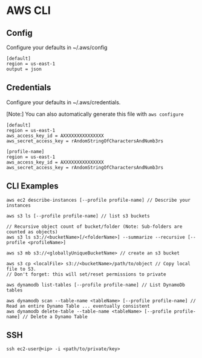 # AWS CLI

## Config
Configure your defaults in ~/.aws/config

```
[default]
region = us-east-1
output = json
```

## Credentials
Configure your defaults in ~/.aws/credentials.

[Note:] You can also automatically generate this file with `aws configure`

```
[default]
region = us-east-1
aws_access_key_id = AXXXXXXXXXXXXXXX
aws_secret_access_key = rAndomStringOfCharactersAndNumb3rs

[profile-name]
region = us-east-1
aws_access_key_id = AXXXXXXXXXXXXXXX
aws_secret_access_key = rAndomStringOfCharactersAndNumb3rs
```

## CLI Examples

```
aws ec2 describe-instances [--profile profile-name] // Describe your instances

aws s3 ls [--profile profile-name] // list s3 buckets

// Recursive object count of bucket/folder (Note: Sub-folders are counted as objects)
aws s3 ls s3://<bucketName>[/<folderName>] --summarize --recursive [--profile <profileName>]

aws s3 mb s3://<globallyUniqueBucketName> // create an s3 bucket

aws s3 cp <localFile> s3://<bucketName>/path/to/object // Copy local file to S3.
// Don't forget: this will set/reset permissions to private

aws dynamodb list-tables [--profile profile-name] // List DynamoDb tables

aws dynamodb scan --table-name <tableName> [--profile profile-name] // Read an entire Dynamo Table ... eventually consistent
aws dynamodb delete-table --table-name <tableName> [--profile profile-name] // Delete a Dynamo Table
```

## SSH
`ssh ec2-user@<ip> -i <path/to/private/key>`

